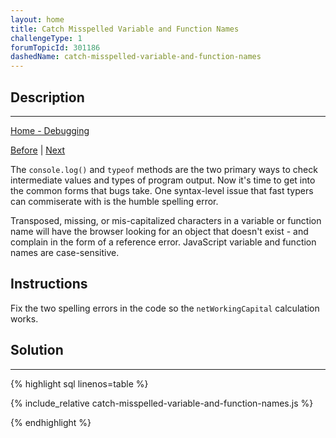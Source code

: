 ```yaml
---
layout: home
title: Catch Misspelled Variable and Function Names
challengeType: 1
forumTopicId: 301186
dashedName: catch-misspelled-variable-and-function-names
---
```


<div class="row">
<div class="columnStmt" markdown="1">

## Description
------

[Home - Debugging](README.html)

[Before](./use-typeof-to-check-the-type-of-a-variable.md)  | [Next](./catch-unclosed-parentheses-brackets-braces-and-quotes.md)

The `console.log()` and `typeof` methods are the two primary ways to check intermediate values and types of program output. Now it's time to get into the common forms that bugs take. One syntax-level issue that fast typers can commiserate with is the humble spelling error.

Transposed, missing, or mis-capitalized characters in a variable or function name will have the browser looking for an object that doesn't exist - and complain in the form of a reference error. JavaScript variable and function names are case-sensitive.

## Instructions 

Fix the two spelling errors in the code so the `netWorkingCapital` calculation works.

</div>
<div class="columnSol" markdown="1">

## Solution
------

{% highlight sql linenos=table %}

{% include_relative catch-misspelled-variable-and-function-names.js %}

{% endhighlight %}

</div>
</div>

